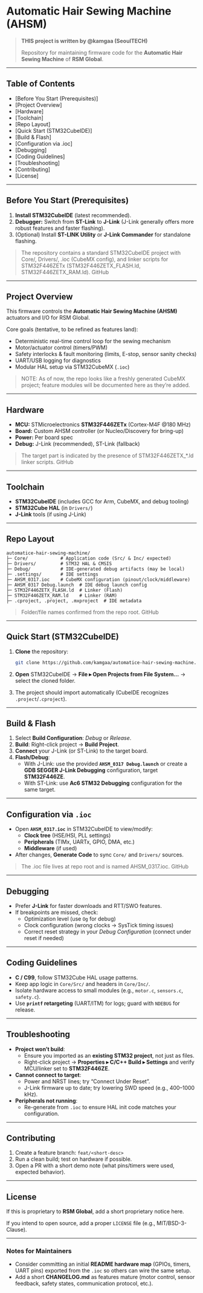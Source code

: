 ### 

# Automatic Hair Sewing Machine (AHSM)

> **THIS project is written by @kamgaa (SeoulTECH)**
> 
> 
> Repository for maintaining firmware code for the **Automatic Hair Sewing Machine** of **RSM Global**.
> 

---

## Table of Contents

- [Before You Start (Prerequisites)]
- [Project Overview]
- [Hardware]
- [Toolchain]
- [Repo Layout]
- [Quick Start (STM32CubeIDE)]
- [Build & Flash]
- [Configuration via .ioc]
- [Debugging]
- [Coding Guidelines]
- [Troubleshooting]
- [Contributing]
- [License]

---

## Before You Start (Prerequisites)

1. **Install STM32CubeIDE** (latest recommended).
2. **Debugger:** Switch from **ST-Link** to **J-Link** (J-Link generally offers more robust features and faster flashing).
3. (Optional) Install **ST-LINK Utility** or **J-Link Commander** for standalone flashing.

> The repository contains a standard STM32CubeIDE project with Core/, Drivers/, .ioc (CubeMX config), and linker scripts for STM32F446ZETx (STM32F446ZETX_FLASH.ld, STM32F446ZETX_RAM.ld). GitHub
> 

---

## Project Overview

This firmware controls the **Automatic Hair Sewing Machine (AHSM)** actuators and I/O for RSM Global.

Core goals (tentative, to be refined as features land):

- Deterministic real-time control loop for the sewing mechanism
- Motor/actuator control (timers/PWM)
- Safety interlocks & fault monitoring (limits, E-stop, sensor sanity checks)
- UART/USB logging for diagnostics
- Modular HAL setup via STM32CubeMX (`.ioc`)

> NOTE: As of now, the repo looks like a freshly generated CubeMX project; feature modules will be documented here as they’re added.
> 

---

## Hardware

- **MCU:** STMicroelectronics **STM32F446ZETx** (Cortex-M4F @180 MHz)
- **Board:** Custom AHSM controller (or Nucleo/Discovery for bring-up)
- **Power:** Per board spec
- **Debug:** J-Link (recommended), ST-Link (fallback)

> The target part is indicated by the presence of STM32F446ZETX_*.ld linker scripts. GitHub
> 

---

## Toolchain

- **STM32CubeIDE** (includes GCC for Arm, CubeMX, and debug tooling)
- **STM32Cube HAL** (in `Drivers/`)
- **J-Link** tools (if using J-Link)

---

## Repo Layout

```
automatice-hair-sewing-machine/
├─ Core/            # Application code (Src/ & Inc/ expected)
├─ Drivers/         # STM32 HAL & CMSIS
├─ Debug/           # IDE-generated debug artifacts (may be local)
├─ .settings/       # IDE settings
├─ AHSM_0317.ioc    # CubeMX configuration (pinout/clock/middleware)
├─ AHSM_0317 Debug.launch  # IDE debug launch config
├─ STM32F446ZETX_FLASH.ld  # Linker (Flash)
├─ STM32F446ZETX_RAM.ld    # Linker (RAM)
├─ .cproject, .project, .mxproject  # IDE metadata

```

> Folder/file names confirmed from the repo root. GitHub
> 

---

## Quick Start (STM32CubeIDE)

1. **Clone** the repository:
    
    ```bash
    git clone https://github.com/kamgaa/automatice-hair-sewing-machine.git
    
    ```
    
2. **Open** STM32CubeIDE → **File ▸ Open Projects from File System...** → select the cloned folder.
3. The project should import automatically (CubeIDE recognizes `.project`/`.cproject`).

---

## Build & Flash

1. Select **Build Configuration**: *Debug* or *Release*.
2. **Build**: Right-click project → **Build Project**.
3. **Connect** your J-Link (or ST-Link) to the target board.
4. **Flash/Debug**:
    - With J-Link: use the provided **`AHSM_0317 Debug.launch`** or create a **GDB SEGGER J-Link Debugging** configuration, target **STM32F446ZE**.
    - With ST-Link: use **Ac6 STM32 Debugging** configuration for the same target.

---

## Configuration via `.ioc`

- Open **`AHSM_0317.ioc`** in STM32CubeIDE to view/modify:
    - **Clock tree** (HSE/HSI, PLL settings)
    - **Peripherals** (TIMx, UARTx, GPIO, DMA, etc.)
    - **Middleware** (if used)
- After changes, **Generate Code** to sync `Core/` and `Drivers/` sources.

> The .ioc file lives at repo root and is named AHSM_0317.ioc. GitHub
> 

---

## Debugging

- Prefer **J-Link** for faster downloads and RTT/SWO features.
- If breakpoints are missed, check:
    - Optimization level (use `Og` for debug)
    - Clock configuration (wrong clocks → SysTick timing issues)
    - Correct reset strategy in your *Debug Configuration* (connect under reset if needed)

---

## Coding Guidelines

- **C / C99**, follow STM32Cube HAL usage patterns.
- Keep app logic in `Core/Src/` and headers in `Core/Inc/`.
- Isolate hardware access to small modules (e.g., `motor.c`, `sensors.c`, `safety.c`).
- Use **`printf` retargeting** (UART/ITM) for logs; guard with `NDEBUG` for release.

---

## Troubleshooting

- **Project won’t build**:
    - Ensure you imported as an **existing STM32 project**, not just as files.
    - Right-click project → **Properties ▸ C/C++ Build ▸ Settings** and verify MCU/linker set to **STM32F446ZE**.
- **Cannot connect to target**:
    - Power and NRST lines; try “Connect Under Reset”.
    - J-Link firmware up to date; try lowering SWD speed (e.g., 400–1000 kHz).
- **Peripherals not running**:
    - Re-generate from `.ioc` to ensure HAL init code matches your configuration.

---

## Contributing

1. Create a feature branch: `feat/<short-desc>`
2. Run a clean build; test on hardware if possible.
3. Open a PR with a short demo note (what pins/timers were used, expected behavior).

---

## License

If this is proprietary to **RSM Global**, add a short proprietary notice here.

If you intend to open source, add a proper `LICENSE` file (e.g., MIT/BSD-3-Clause).

---

### Notes for Maintainers

- Consider committing an initial **README hardware map** (GPIOs, timers, UART pins) exported from the `.ioc` so others can wire the same setup.
- Add a short **CHANGELOG.md** as features mature (motor control, sensor feedback, safety states, communication protocol, etc.).
